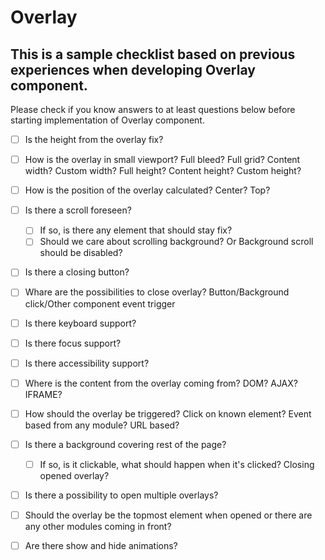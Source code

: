 # Overlay

## This is a sample checklist based on previous experiences when developing Overlay component.

Please check if you know answers to at least questions below before starting implementation of Overlay component.

- [ ] Is the height from the overlay fix?

- [ ] How is the overlay in small viewport? Full bleed? Full grid? Content width? Custom width? Full height? Content height? Custom height?

- [ ] How is the position of the overlay calculated? Center? Top?

- [ ] Is there a scroll foreseen?
	- [ ] If so, is there any element that should stay fix?
	- [ ] Should we care about scrolling background? Or Background scroll should be disabled?

- [ ] Is there a closing button?

- [ ] Whare are the possibilities to close overlay? Button/Background click/Other component event trigger

- [ ] Is there keyboard support?

- [ ] Is there focus support?

- [ ] Is there accessibility support?

- [ ] Where is the content from the overlay coming from? DOM? AJAX? IFRAME?

- [ ] How should the overlay be triggered? Click on known element? Event based from any module? URL based?

- [ ] Is there a background covering rest of the page?
	- [ ] If so, is it clickable, what should happen when it's clicked? Closing opened overlay?

- [ ] Is there a possibility to open multiple overlays?

- [ ] Should the overlay be the topmost element when opened or there are any other modules coming in front?

- [ ] Are there show and hide animations?
